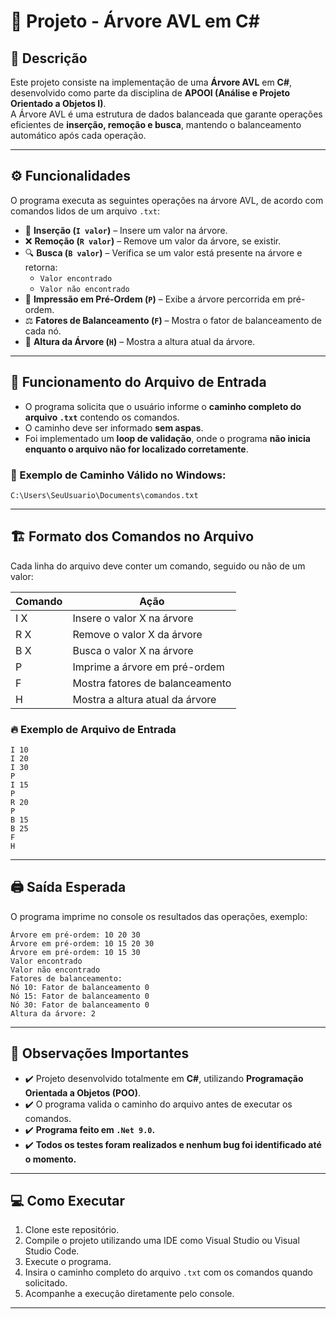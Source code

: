 # 🌳 Projeto - Árvore AVL em C#

## 📄 Descrição

Este projeto consiste na implementação de uma **Árvore AVL** em **C#**, desenvolvido como parte da disciplina de **APOOI (Análise e Projeto Orientado a Objetos I)**.  
A Árvore AVL é uma estrutura de dados balanceada que garante operações eficientes de **inserção, remoção e busca**, mantendo o balanceamento automático após cada operação.

---

## ⚙️ Funcionalidades

O programa executa as seguintes operações na árvore AVL, de acordo com comandos lidos de um arquivo `.txt`:

- 🔢 **Inserção (`I valor`)** – Insere um valor na árvore.
- ❌ **Remoção (`R valor`)** – Remove um valor da árvore, se existir.
- 🔍 **Busca (`B valor`)** – Verifica se um valor está presente na árvore e retorna:
  - `Valor encontrado`
  - `Valor não encontrado`
- 🧠 **Impressão em Pré-Ordem (`P`)** – Exibe a árvore percorrida em pré-ordem.
- ⚖️ **Fatores de Balanceamento (`F`)** – Mostra o fator de balanceamento de cada nó.
- 📏 **Altura da Árvore (`H`)** – Mostra a altura atual da árvore.

---

## 📑 Funcionamento do Arquivo de Entrada

- O programa solicita que o usuário informe o **caminho completo do arquivo `.txt`** contendo os comandos.
- O caminho deve ser informado **sem aspas**.
- Foi implementado um **loop de validação**, onde o programa **não inicia enquanto o arquivo não for localizado corretamente**.

### 🔗 Exemplo de Caminho Válido no Windows:

```
C:\Users\SeuUsuario\Documents\comandos.txt
```

---

## 🏗️ Formato dos Comandos no Arquivo

Cada linha do arquivo deve conter um comando, seguido ou não de um valor:

| Comando | Ação                              |
|---------|------------------------------------|
| I X     | Insere o valor X na árvore         |
| R X     | Remove o valor X da árvore         |
| B X     | Busca o valor X na árvore          |
| P       | Imprime a árvore em pré-ordem      |
| F       | Mostra fatores de balanceamento    |
| H       | Mostra a altura atual da árvore    |

### 🔥 Exemplo de Arquivo de Entrada

```
I 10
I 20
I 30
P
I 15
P
R 20
P
B 15
B 25
F
H
```

---

## 🖨️ Saída Esperada

O programa imprime no console os resultados das operações, exemplo:

```
Árvore em pré-ordem: 10 20 30
Árvore em pré-ordem: 10 15 20 30
Árvore em pré-ordem: 10 15 30
Valor encontrado
Valor não encontrado
Fatores de balanceamento:
Nó 10: Fator de balanceamento 0
Nó 15: Fator de balanceamento 0
Nó 30: Fator de balanceamento 0
Altura da árvore: 2
```

---

## 🚩 Observações Importantes

- ✔️ Projeto desenvolvido totalmente em **C#**, utilizando **Programação Orientada a Objetos (POO)**.
- ✔️ O programa valida o caminho do arquivo antes de executar os comandos.
- ✔️ **Programa feito em `.Net 9.0`.**
- ✔️ **Todos os testes foram realizados e nenhum bug foi identificado até o momento.**
  
---

## 💻 Como Executar

1. Clone este repositório.
2. Compile o projeto utilizando uma IDE como Visual Studio ou Visual Studio Code.
3. Execute o programa.
4. Insira o caminho completo do arquivo `.txt` com os comandos quando solicitado.
5. Acompanhe a execução diretamente pelo console.

---


